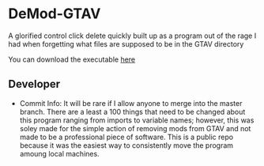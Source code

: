# DeMod-GTAV
A glorified control click delete quickly built up as a program out of the rage I had when forgetting what files are supposed to be in the GTAV directory

You can download the executable [here](https://github.com/Trogiken/DeMod-GTAV/releases/download/1.6.21/DeModGTAV.exe)


## Developer
* Commit Info: 
It will be rare if I allow anyone to merge into the master branch. There are a least a 100 things that need to be changed about this program ranging from imports to variable names; however, this was soley made for the simple action of removing mods from GTAV and not made to be a professional piece of software.
This is a public repo because it was the easiest way to consistently move the program amoung local machines.
